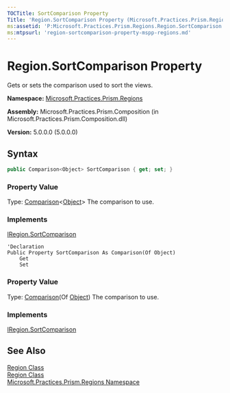 ```yaml
---
TOCTitle: SortComparison Property
Title: 'Region.SortComparison Property (Microsoft.Practices.Prism.Regions)'
ms:assetid: 'P:Microsoft.Practices.Prism.Regions.Region.SortComparison'
ms:mtpsurl: 'region-sortcomparison-property-mspp-regions.md'
---
```



# Region.SortComparison Property

Gets or sets the comparison used to sort the views.

**Namespace:** [Microsoft.Practices.Prism.Regions](/patterns-practices/reference/mspp-regions-namespace)

**Assembly:** Microsoft.Practices.Prism.Composition (in Microsoft.Practices.Prism.Composition.dll)

**Version:** 5.0.0.0 (5.0.0.0)

## Syntax
```C#
public Comparison<Object> SortComparison { get; set; }
```
### Property Value

Type: [Comparison](http://msdn.microsoft.com/en-us/library/tfakywbh)&lt;[Object](http://msdn.microsoft.com/en-us/library/e5kfa45b)&gt;
The comparison to use.
### Implements

[IRegion.SortComparison](/patterns-practices/reference/iregion-sortcomparison-property-mspp-regions)

```VB
'Declaration
Public Property SortComparison As Comparison(Of Object)
	Get
	Set
```
### Property Value

Type: [Comparison](http://msdn.microsoft.com/en-us/library/tfakywbh)(Of [Object](http://msdn.microsoft.com/en-us/library/e5kfa45b))
The comparison to use.
### Implements

[IRegion.SortComparison](/patterns-practices/reference/iregion-sortcomparison-property-mspp-regions)

## See Also

[Region Class](/patterns-practices/reference/region-class-mspp-regions)<br/>
[Region Class](/patterns-practices/reference/region-members-mspp-regions)<br/>
[Microsoft.Practices.Prism.Regions Namespace](/patterns-practices/reference/mspp-regions-namespace)<br/>